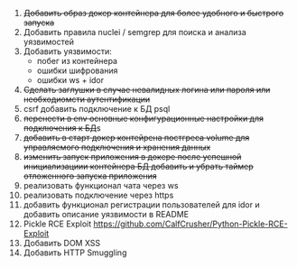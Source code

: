 01. ~~Добавить образ докер контейнера для более удобного и быстрого запуска~~
02. Добавить правила nuclei / semgrep для поиска и анализа уязвимостей
03. Добавить уязвимости:
    - побег из контейнера
    - ошибки шифрования 
    - ошибки ws + idor
04. ~~Cделать заглушки в случае невалидных логина или пароля или необходиомсти аутентификации~~
05. csrf добавить подключение к БД psql
06. ~~перенести в env основные конфигурационные настройки для подключения к БД~~s
07. ~~добавить в старт докер контейрена постгреса volume для управляемого подключения и хранения данных~~
08. ~~изменить запуск приложения в докере после успешной инициализациии контейнера БД добавить и убрать таймер отложенного запуска приложения~~
09. реализовать функционал чата через ws
10. реализовать подключение через https
11. добавить функционал регистрации пользователей для idor и добавить описание уязвимости в README
12. Pickle RCE Exploit https://github.com/CalfCrusher/Python-Pickle-RCE-Exploit
13. Добавить DOM XSS
14. Добавить HTTP Smuggling